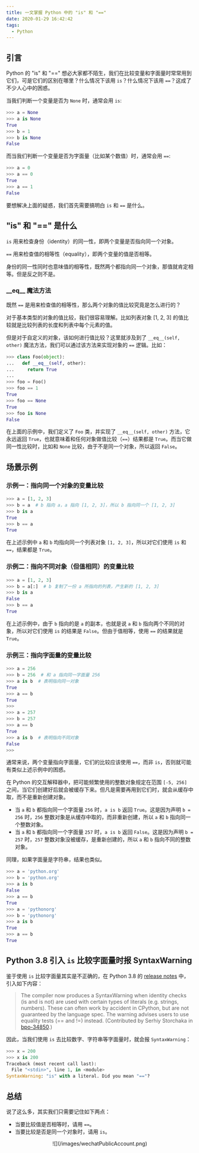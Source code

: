 ```yaml
---
title: 一文掌握 Python 中的 "is" 和 "=="
date: 2020-01-29 16:42:42
tags:
  - Python
---
```


## 引言

Python 的 "is" 和 "==" 想必大家都不陌生，我们在比较变量和字面量时常常用到它们，可是它们的区别在哪里？什么情况下该用 `is`？什么情况下该用 `==`？这成了不少人心中的困惑。

当我们判断一个变量是否为 `None` 时，通常会用 `is`:

```python
>>> a = None
>>> a is None
True
>>> b = 1
>>> b is None
False
```

而当我们判断一个变量是否为字面量（比如某个数值）时，通常会用 `==`:

```python
>>> a = 0
>>> a == 0
True
>>> a == 1
False
```

要想解决上面的疑惑，我们首先需要搞明白 `is` 和 `==` 是什么。

## "is" 和 "==" 是什么

`is` 用来检查身份（identity）的同一性，即两个变量是否指向同一个对象。

`==` 用来检查值的相等性（equality），即两个变量的值是否相等。

身份的同一性同时也意味值的相等性，既然两个都指向同一个对象，那值就肯定相等。但是反之则不是。

### \_\_eq\_\_ 魔法方法

既然 `==` 是用来检查值的相等性，那么两个对象的值比较究竟是怎么进行的？

对于基本类型的对象的值比较，我们很容易理解。比如列表对象 [1, 2, 3] 的值比较就是比较列表的长度和列表中每个元素的值。

但是对于自定义的对象，该如何进行值比较？这里就涉及到了 `__eq__(self, other)` 魔法方法，我们可以通过该方法来实现对象的 `==` 逻辑。比如：

```python
>>> class Foo(object):
...   def __eq__(self, other):
...     return True
...
>>> foo = Foo()
>>> foo == 1
True
>>> foo == None
True
>>> foo is None
False
```

在上面的示例中，我们定义了 `Foo` 类，并实现了 `__eq__(self, other)` 方法，它永远返回 `True`，也就意味着和任何对象做值比较（`==`）结果都是 `True`。而当它做同一性比较时，比如和 `None` 比较，由于不是同一个对象，所以返回 `False`。

## 场景示例

### 示例一：指向同一个对象的变量比较

```python
>>> a = [1, 2, 3]
>>> b = a  # b 指向 a，a 指向 [1, 2, 3]，所以 b 指向同一个 [1, 2, 3]
>>> b is a
True
>>> b == a
True
```

在上述示例中 `a` 和 `b` 均指向同一个列表对象 `[1, 2, 3]`，所以对它们使用 `is` 和 `==`，结果都是 `True`。

### 示例二：指向不同对象（但值相同）的变量比较

```python
>>> a = [1, 2, 3]
>>> b = a[:]  # b 复制了一份 a 所指向的列表，产生新的 [1, 2, 3]
>>> b is a
False
>>> b == a
True
```

在上述示例中，由于 `b` 指向的是 `a` 的副本，也就是说 `a` 和 `b` 指向两个不同的对象，所以对它们使用 `is` 的结果是 `False`。但由于值相等，使用 `==` 的结果就是 `True`。

### 示例三：指向字面量的变量比较

```python
>>> a = 256
>>> b = 256  # 和 a 指向同一字面量 256
>>> a is b  # 表明指向同一对象
True
>>> a == b
True
>>>
>>> a = 257
>>> b = 257
>>> a == b
True
>>> a is b  # 表明指向不同对象
False
>>>
```

通常来说，两个变量指向字面量，它们的比较应该使用 `==`，而非 `is`，否则就可能有类似上述示例中的困惑。

在 Python 的交互解释器中，把可能频繁使用的整数对象规定在范围 `[-5, 256]` 之间，当它们创建好后就会被缓存下来。但凡是需要再用到它们时，就会从缓存中取，而不是重新创建对象。

- 当 `a` 和 `b` 都指向同一个字面量 `256` 时，`a is b` 返回 `True`。这是因为声明 `b = 256` 时，`256` 整数对象是从缓存中取的，而非重新创建，所以 `a` 和 `b` 指向同一个整数对象。
- 当 `a` 和 `b` 都指向同一个字面量 `257` 时，`a is b` 返回 `False`。这是因为声明 `b = 257` 时，`257` 整数对象没被缓存，是重新创建的，所以 `a` 和 `b` 指向不同的整数对象。

同理，如果字面量是字符串，结果也类似。

```python
>>> a = 'python.org'
>>> b = 'python.org'
>>> a is b
False
>>> a == b
True
>>> a = 'pythonorg'
>>> b = 'pythonorg'
>>> a is b
True
>>> a == b
True
```

## Python 3.8 引入 `is` 比较字面量时报 SyntaxWarning

鉴于使用 `is` 比较字面量其实是不正确的，在 Python 3.8 的 [release notes](https://docs.python.org/3.8/whatsnew/3.8.html#changes-in-python-behavior "Python 3.8 release notes") 中，引入如下内容：

> The compiler now produces a SyntaxWarning when identity checks (is and is not) are used with certain types of literals (e.g. strings, numbers). These can often work by accident in CPython, but are not guaranteed by the language spec. The warning advises users to use equality tests (== and !=) instead. (Contributed by Serhiy Storchaka in [bpo-34850](https://bugs.python.org/issue34850 "bpo-34850").)

因此，当我们使用 `is` 去比较数字、字符串等字面量时，就会报 `SyntaxWarning`：

```python
>>> x = 200
>>> x is 200
Traceback (most recent call last):
  File "<stdin>", line 1, in <module>
SyntaxWarning: "is" with a literal. Did you mean "=="?
```

## 总结

说了这么多，其实我们只需要记住如下两点：

- 当要比较值是否相等时，请用 `==`。
- 当要比较是否是同一个对象时，请用 `is`。

<div align=center>
![](/images/wechatPublicAccount.png)
</div>

